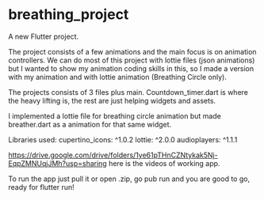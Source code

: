 # breathing_project   

A new Flutter project.

The project consists of a few animations and the main focus is on animation controllers.
We can do most of this project with lottie files (json animations) but I wanted to show my animation coding skills in this, so I made a version with my animation and with lottie animation (Breathing Circle only).

The projects consists of 3 files plus main. Countdown_timer.dart is where the heavy lifting is, the rest are just helping widgets and assets.

I implemented a lottie file for breathing circle animation but made breather.dart as a animation for that same widget.

Libraries used:
cupertino_icons: ^1.0.2
lottie: ^2.0.0
  audioplayers: ^1.1.1

 https://drive.google.com/drive/folders/1ye61pTHnCZNtykak5Nj-EqpZMNUqjJMh?usp=sharing here is the videos of working app.

To run the app just pull it or open .zip, go pub run and you are good to go, ready for flutter run!


  
  
  



